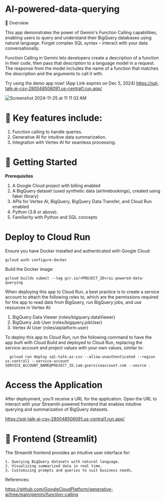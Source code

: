 # AI-powered-data-querying

📖 Overview

This app demonstrates the power of Gemini's Function Calling capabilities, enabling users to query and understand their BigQuery databases using natural language. Forget complex SQL syntax – interact with your data conversationally.

Function Calling in Gemini lets developers create a description of a function in their code, then pass that description to a language model in a request. The response from the model includes the name of a function that matches the description and the arguments to call it with.

Try using the demo app now! (App Link expires on Dec 5, 2024)
 https://sql-talk-ai-csv-280048506091.us-central1.run.app/

![Screenshot 2024-11-25 at 11 11 02 AM](https://github.com/user-attachments/assets/0eedc0d1-7fc6-42fd-be60-8f93d864db31)

# 🎯 Key features include:

1. Function calling to handle queries.
2. Generative AI for intuitive data summarization.
3. Integration with Vertex AI for seamless processing.


# 🚀 Getting Started

**Prerequisites**

1. A Google Cloud project with billing enabled
2. A BigQuery dataset (used synthetic data (airlinebookings), created using faker library)
3. APIs for Vertex AI, BigQuery, BigQuery Data Transfer, and Cloud Run enabled
4. Python (3.8 or above).
5. Familiarity with Python and SQL concepts

# Deploy to Cloud Run

Ensure you have Docker installed and authenticated with Google Cloud:

    gcloud auth configure-docker

Build the Docker image:

    gcloud builds submit --tag gcr.io/<PROJECT_ID>/ai-powered-data-querying

When deploying this app to Cloud Run, a best practice is to create a service account to attach the following roles to, which are the permissions required for the app to read data from BigQuery, run BigQuery jobs, and use resources in Vertex AI:

1. BigQuery Data Viewer (roles/bigquery.dataViewer)
2. BigQuery Job User (roles/bigquery.jobUser)
3. Vertex AI User (roles/aiplatform.user)
        
To deploy this app to Cloud Run, run the following command to have the app built with Cloud Build and deployed to Cloud Run, replacing the service-account and project values with your own values, similar to:

      gcloud run deploy sql-talk-ai-csv --allow-unauthenticated --region us-central1 --service-account SERVICE_ACCOUNT_NAME@PROJECT_ID.iam.gserviceaccount.com --source .

# Access the Application

After deployment, you’ll receive a URL for the application. Open the URL to interact with your Streamlit-powered frontend that enables intuitive querying and summarization of BigQuery datasets.

https://sql-talk-ai-csv-280048506091.us-central1.run.app/

# 🧩 Frontend (Streamlit)

The Streamlit frontend provides an intuitive user interface for:

    1. Querying BigQuery datasets with natural language.
    2. Visualizing summarized data in real time.
    3. Customizing prompts and queries to suit business needs.

References:

https://github.com/GoogleCloudPlatform/generative-ai/tree/main/gemini/function-calling





